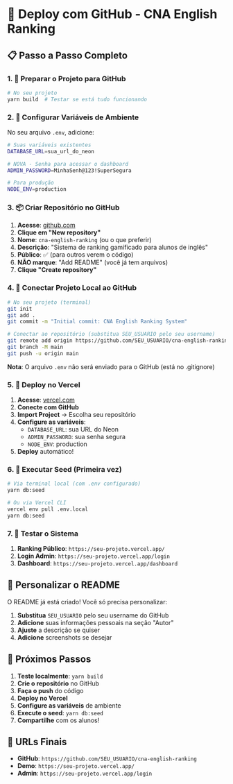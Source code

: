 # 🚀 Deploy com GitHub - CNA English Ranking

## 📋 Passo a Passo Completo

### 1. 📁 Preparar o Projeto para GitHub

```bash
# No seu projeto
yarn build  # Testar se está tudo funcionando
```

### 2. 🔧 Configurar Variáveis de Ambiente

No seu arquivo `.env`, adicione:

```bash
# Suas variáveis existentes
DATABASE_URL=sua_url_do_neon

# NOVA - Senha para acessar o dashboard
ADMIN_PASSWORD=MinhaSenh@123!SuperSegura

# Para produção
NODE_ENV=production
```

### 3. 📦 Criar Repositório no GitHub

1. **Acesse**: [github.com](https://github.com)
2. **Clique em "New repository"**
3. **Nome**: `cna-english-ranking` (ou o que preferir)
4. **Descrição**: "Sistema de ranking gamificado para alunos de inglês"
5. **Público**: ✅ (para outros verem o código)
6. **NÃO marque**: "Add README" (você já tem arquivos)
7. **Clique "Create repository"**

### 4. 🔗 Conectar Projeto Local ao GitHub

```bash
# No seu projeto (terminal)
git init
git add .
git commit -m "Initial commit: CNA English Ranking System"

# Conectar ao repositório (substitua SEU_USUARIO pelo seu username)
git remote add origin https://github.com/SEU_USUARIO/cna-english-ranking.git
git branch -M main
git push -u origin main
```

**Nota**: O arquivo `.env` não será enviado para o GitHub (está no .gitignore)

### 5. 🚀 Deploy no Vercel

1. **Acesse**: [vercel.com](https://vercel.com)
2. **Conecte com GitHub**
3. **Import Project** → Escolha seu repositório
4. **Configure as variáveis**:
   - `DATABASE_URL`: sua URL do Neon
   - `ADMIN_PASSWORD`: sua senha segura
   - `NODE_ENV`: production
5. **Deploy** automático!

### 6. 🌱 Executar Seed (Primeira vez)

```bash
# Via terminal local (com .env configurado)
yarn db:seed

# Ou via Vercel CLI
vercel env pull .env.local
yarn db:seed
```

### 7. 🎯 Testar o Sistema

1. **Ranking Público**: `https://seu-projeto.vercel.app/`
2. **Login Admin**: `https://seu-projeto.vercel.app/login`
3. **Dashboard**: `https://seu-projeto.vercel.app/dashboard`

## 📝 Personalizar o README

O README já está criado! Você só precisa personalizar:

1. **Substitua** `SEU_USUARIO` pelo seu username do GitHub
2. **Adicione** suas informações pessoais na seção "Autor"
3. **Ajuste** a descrição se quiser
4. **Adicione** screenshots se desejar

## 🎯 Próximos Passos

1. **Teste localmente**: `yarn build`
2. **Crie o repositório** no GitHub
3. **Faça o push** do código
4. **Deploy no Vercel**
5. **Configure as variáveis** de ambiente
6. **Execute o seed**: `yarn db:seed`
7. **Compartilhe** com os alunos!

## 🔗 URLs Finais

- **GitHub**: `https://github.com/SEU_USUARIO/cna-english-ranking`
- **Demo**: `https://seu-projeto.vercel.app/`
- **Admin**: `https://seu-projeto.vercel.app/login`
